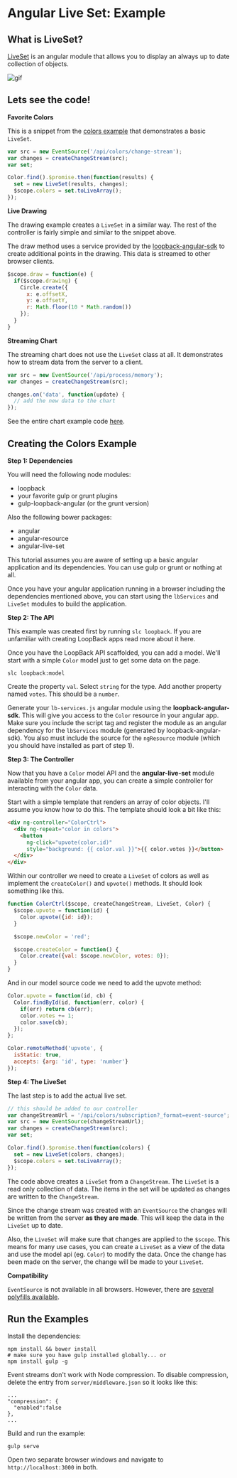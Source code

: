 # Angular Live Set: Example

## What is LiveSet?

[LiveSet](https://github.com/strongloop/angular-live-set) is an angular module that allows you to display an always up to date collection of objects.

![gif](https://cloud.githubusercontent.com/assets/462228/8607451/bf46c74c-2647-11e5-9a72-f458a304ecd1.gif)

## Lets see the code!

**Favorite Colors**

This is a snippet from the [colors example](https://github.com/strongloop/angular-live-set-example/blob/feature/init/client/modules/color/color-list.controller.js) that demonstrates a basic
`LiveSet`.

```js
var src = new EventSource('/api/colors/change-stream');
var changes = createChangeStream(src);
var set;

Color.find().$promise.then(function(results) {
  set = new LiveSet(results, changes);
  $scope.colors = set.toLiveArray();
});
```

**Live Drawing**

The drawing example creates a `LiveSet` in a similar way. The rest of the controller is fairly simple and similar to the snippet above.

The draw method uses a service provided by the [loopback-angular-sdk](http://docs.strongloop.com/display/LB/AngularJS+JavaScript+SDK) to create additional points in the drawing. This data is streamed to other browser clients.

```js
$scope.draw = function(e) {
  if($scope.drawing) {
    Circle.create({
      x: e.offsetX,
      y: e.offsetY,
      r: Math.floor(10 * Math.random())
    });
  }
}
```

**Streaming Chart**

The streaming chart does not use the `LiveSet` class at all. It demonstrates how to stream data from the server to a client.

```js
var src = new EventSource('/api/process/memory');
var changes = createChangeStream(src);

changes.on('data', function(update) {
  // add the new data to the chart
});
```

See the entire chart example code [here](https://github.com/strongloop/angular-live-set-example/tree/feature/init/client/modules/chart).

## Creating the Colors Example

**Step 1: Dependencies**

You will need the following node modules:

 - loopback
 - your favorite gulp or grunt plugins
 - gulp-loopback-angular (or the grunt version)

Also the following bower packages:

 - angular
 - angular-resource
 - angular-live-set

This tutorial assumes you are aware of setting up a basic angular application and
its dependencies. You can use gulp or grunt or nothing at all.

Once you have your angular application running in a browser including the dependencies
mentioned above, you can start using the `lbServices` and `LiveSet` modules to
build the application.

**Step 2: The API**

This example was created first by running `slc loopback`. If you are unfamiliar
with creating LoopBack apps read more about it here.

Once you have the LoopBack API scaffolded, you can add a model. We'll start with
a simple `Color` model just to get some data on the page.

```
slc loopback:model
```

Create the property `val`. Select `string` for the type. Add another property
named `votes`. This should be a `number`.

Generate your `lb-services.js` angular module using the **loopback-angular-sdk**.
This will give you access to the `Color` resource in your angular app. Make sure
you include the script tag and register the module as an angular dependency for
the `lbServices` module (generated by loopback-angular-sdk). You also must include
the source for the `ngResource` module (which you should have installed as part
of step 1).

**Step 3: The Controller**

Now that you have a `Color` model API and the **angular-live-set** module
available from your angular app, you can create a simple controller for interacting
with the `Color` data.

Start with a simple template that renders an array of color objects. I'll assume
you know how to do this. The template should look a bit like this:

```html
<div ng-controller="ColorCtrl">
  <div ng-repeat="color in colors">
    <button
      ng-click="upvote(color.id)"
      style="background: {{ color.val }}">{{ color.votes }}</button>
  </div>
</div>
```

Within our controller we need to create a `LiveSet` of colors as well as
implement the `createColor()` and `upvote()` methods. It should look something
like this.

```js
function ColorCtrl($scope, createChangeStream, LiveSet, Color) {
  $scope.upvote = function(id) {
    Color.upvote({id: id});
  }

  $scope.newColor = 'red';

  $scope.createColor = function() {
    Color.create({val: $scope.newColor, votes: 0});
  }
}
```

And in our model source code we need to add the upvote method:

```js
Color.upvote = function(id, cb) {
  Color.findById(id, function(err, color) {
    if(err) return cb(err);
    color.votes += 1;
    color.save(cb);
  });
};

Color.remoteMethod('upvote', {
  isStatic: true,
  accepts: {arg: 'id', type: 'number'}
});
```

**Step 4: The LiveSet**

The last step is to add the actual live set.

```js
// this should be added to our controller
var changeStreamUrl = '/api/colors/subscription?_format=event-source';
var src = new EventSource(changeStreamUrl);
var changes = createChangeStream(src);
var set;

Color.find().$promise.then(function(colors) {
  set = new LiveSet(colors, changes);
  $scope.colors = set.toLiveArray();
});
```

The code above creates a `LiveSet` from a `ChangeStream`. The `LiveSet` is a
read only collection of data. The items in the set will be updated as changes
are written to the `ChangeStream`.

Since the change stream was created with an `EventSource` the changes will be
written from the server **as they are made**. This will keep the data in the
`LiveSet` up to date.

Also, the `LiveSet` will make sure that changes are applied to the `$scope`.
This means for many use cases, you can create a `LiveSet` as a view of the data
and use the model api (eg. `Color`) to modify the data. Once the change has been
made on the server, the change will be made to your `LiveSet`.

**Compatibility**

`EventSource` is not available in all browsers. However, there are [several
polyfills available](http://bower.io/search/?q=eventsource).

## Run the Examples

Install the dependencies:

```
npm install && bower install
# make sure you have gulp installed globally... or
npm install gulp -g
```

Event streams don't work with Node compression. To disable compression, delete the entry from `server/middleware.json` so it looks like this:
```
...
"compression": {
  "enabled":false
},
...
```

Build and run the example:

```
gulp serve
```

Open two separate browser windows and navigate to `http://localhost:3000` in both.
